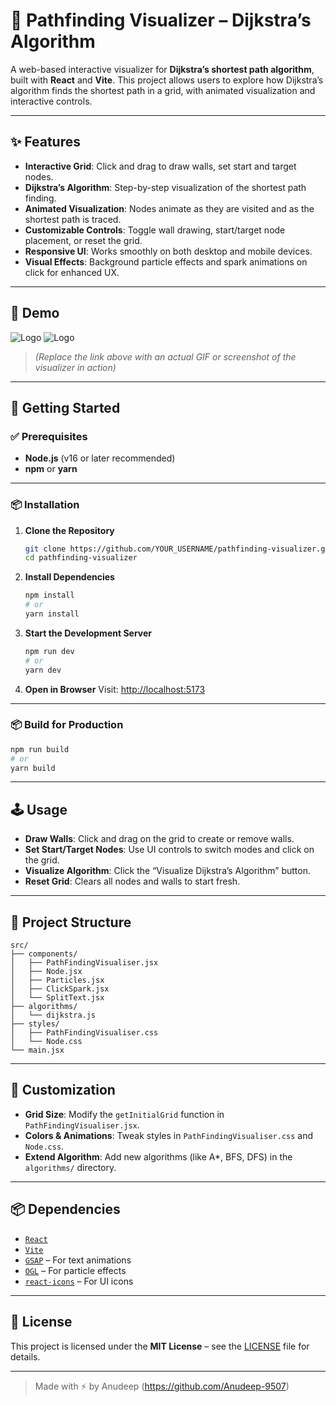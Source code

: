 # 🧭 Pathfinding Visualizer – Dijkstra’s Algorithm

A web-based interactive visualizer for **Dijkstra’s shortest path algorithm**, built with **React** and **Vite**. This project allows users to explore how Dijkstra’s algorithm finds the shortest path in a grid, with animated visualization and interactive controls.

---

## ✨ Features

- **Interactive Grid**: Click and drag to draw walls, set start and target nodes.
- **Dijkstra’s Algorithm**: Step-by-step visualization of the shortest path finding.
- **Animated Visualization**: Nodes animate as they are visited and as the shortest path is traced.
- **Customizable Controls**: Toggle wall drawing, start/target node placement, or reset the grid.
- **Responsive UI**: Works smoothly on both desktop and mobile devices.
- **Visual Effects**: Background particle effects and spark animations on click for enhanced UX.

---

## 📸 Demo

![Logo](https://drive.google.com/file/d/17QMXVNds6T61sOpmLUtZ69gsBipWWmir/view?usp=sharing)
![Logo](https://drive.google.com/file/d/1OHJeeFOu8WKXAnkl_E8qpo13iBsPno-E/view?usp=sharing)

> *(Replace the link above with an actual GIF or screenshot of the visualizer in action)*

---

## 🚀 Getting Started

### ✅ Prerequisites

- **Node.js** (v16 or later recommended)
- **npm** or **yarn**

---

### 📦 Installation

1. **Clone the Repository**
   ```bash
   git clone https://github.com/YOUR_USERNAME/pathfinding-visualizer.git
   cd pathfinding-visualizer
   ```

2. **Install Dependencies**
   ```bash
   npm install
   # or
   yarn install
   ```

3. **Start the Development Server**
   ```bash
   npm run dev
   # or
   yarn dev
   ```

4. **Open in Browser**
   Visit: [http://localhost:5173](http://localhost:5173)

---

### 📦 Build for Production

```bash
npm run build
# or
yarn build
```

---

## 🕹️ Usage

- **Draw Walls**: Click and drag on the grid to create or remove walls.
- **Set Start/Target Nodes**: Use UI controls to switch modes and click on the grid.
- **Visualize Algorithm**: Click the “Visualize Dijkstra’s Algorithm” button.
- **Reset Grid**: Clears all nodes and walls to start fresh.

---

## 🧩 Project Structure

```
src/
├── components/
│   ├── PathFindingVisualiser.jsx
│   ├── Node.jsx
│   ├── Particles.jsx
│   ├── ClickSpark.jsx
│   └── SplitText.jsx
├── algorithms/
│   └── dijkstra.js
├── styles/
│   ├── PathFindingVisualiser.css
│   └── Node.css
└── main.jsx
```

---

## 🔧 Customization

- **Grid Size**: Modify the `getInitialGrid` function in `PathFindingVisualiser.jsx`.
- **Colors & Animations**: Tweak styles in `PathFindingVisualiser.css` and `Node.css`.
- **Extend Algorithm**: Add new algorithms (like A*, BFS, DFS) in the `algorithms/` directory.

---

## 📦 Dependencies

- [`React`](https://reactjs.org/)
- [`Vite`](https://vitejs.dev/)
- [`GSAP`](https://greensock.com/gsap/) – For text animations
- [`OGL`](https://oframe.github.io/ogl/) – For particle effects
- [`react-icons`](https://react-icons.github.io/react-icons/) – For UI icons

---

## 📄 License

This project is licensed under the **MIT License** – see the [LICENSE](./LICENSE) file for details.

---

> Made with ⚡ by Anudeep (https://github.com/Anudeep-9507)
